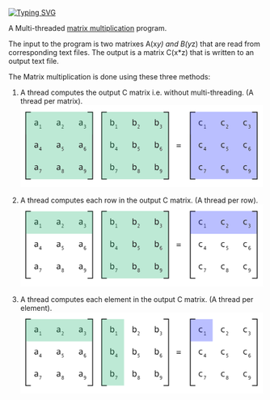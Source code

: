 [![Typing SVG](https://readme-typing-svg.herokuapp.com?font=comfortaa&color=016EEA&size=24&width=500&lines=Matrix+Multiplication+Multi-threading)](https://git.io/typing-svg)


A Multi-threaded [matrix multiplication](https://www.mathsisfun.com/algebra/matrix-multiplying.html) program.

The input to the program is two matrixes A(x*y) and B(y*z) that are read from corresponding text files. 
The output is a matrix C(x*z) that is written to an output text file.

The Matrix multiplication is done using these three methods:

1. A thread computes the output C matrix i.e. without multi-threading. (A thread per matrix).
![A Thread per row](per_matrix.png)

2. A thread computes each row in the output C matrix. (A thread per row).
![A Thread per row](per_row.png)

3. A thread computes each element in the output C matrix. (A thread per element).
![A Thread per element](per_element.png)
